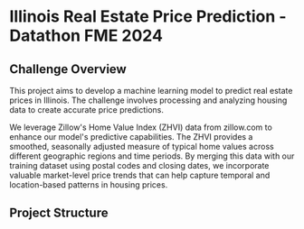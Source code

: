 # Illinois Real Estate Price Prediction - Datathon FME 2024

## Challenge Overview
This project aims to develop a machine learning model to predict real estate prices in Illinois. 
The challenge involves processing and analyzing housing data to create accurate price predictions.

We leverage Zillow's Home Value Index (ZHVI) data from zillow.com to enhance our model's predictive capabilities. The ZHVI provides a smoothed, seasonally adjusted measure of typical home values across different geographic regions and time periods. By merging this data with our training dataset using postal codes and closing dates, we incorporate valuable market-level price trends that can help capture temporal and location-based patterns in housing prices.

## Project Structure